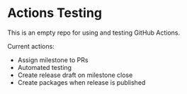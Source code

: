 # Actions Testing
This is an empty repo for using and testing GitHub Actions.

Current actions:
* Assign milestone to PRs
* Automated testing
* Create release draft on milestone close
* Create packages when release is published


